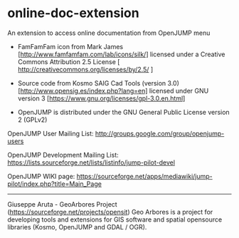 # online-doc-extension
An extension to access online documentation from OpenJUMP menu


* FamFamFam icon from Mark James  [http://www.famfamfam.com/lab/icons/silk/]
  licensed under a Creative Commons Attribution 2.5 License [ http://creativecommons.org/licenses/by/2.5/ ]

* Source code from Kosmo SAIG Cad Tools (version 3.0) [http://www.opensig.es/index.php?lang=en] 
  licensed under GNU version 3 [https://www.gnu.org/licenses/gpl-3.0.en.html]

* OpenJUMP is distributed under the GNU General Public License version 2 (GPLv2)


OpenJUMP User Mailing List: http://groups.google.com/group/openjump-users

OpenJUMP Development Mailing List: https://lists.sourceforge.net/lists/listinfo/jump-pilot-devel

OpenJUMP WIKI page: https://sourceforge.net/apps/mediawiki/jump-pilot/index.php?title=Main_Page

-------------------------------------- 

Giuseppe Aruta - GeoArbores Project (https://sourceforge.net/projects/opensit)
Geo Arbores is a project for developing tools and extensions for GIS software and spatial
opensource libraries (Kosmo, OpenJUMP and GDAL / OGR).

